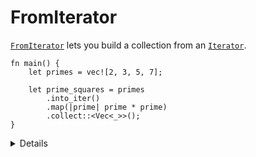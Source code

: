 # FromIterator

[`FromIterator`][1] lets you build a collection from an [`Iterator`][2].

```rust,editable
fn main() {
    let primes = vec![2, 3, 5, 7];

    let prime_squares = primes
        .into_iter()
        .map(|prime| prime * prime)
        .collect::<Vec<_>>();
}
```

<details>

`Iterator` implements
`fn collect<B>(self) -> B where B: FromIterator<Self::Item>, Self: Sized`

There are also implementations which let you do cool things like convert an
`Iterator<Item = Result<V, E>>` into a `Result<Vec<V>, E>`.

</details>

[1]: https://doc.rust-lang.org/std/iter/trait.FromIterator.html
[2]: https://doc.rust-lang.org/std/iter/trait.Iterator.html
